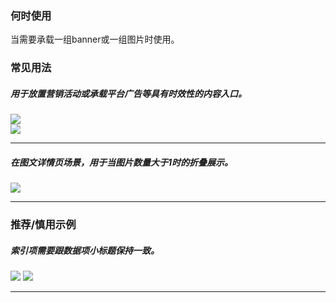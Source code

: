 ### 何时使用

当需要承载一组banner或一组图片时使用。

### 常见用法

##### 用于放置营销活动或承载平台广告等具有时效性的内容入口。

<div class="legend">
  <div class="item">
    <img src="https://oteam-tdesign-1258344706.cos.ap-guangzhou.myqcloud.com/site/design/mobile-guide/swiper%201-1.png" />
  </div>

  <div class="item">
    <img src="https://oteam-tdesign-1258344706.cos.ap-guangzhou.myqcloud.com/site/design/mobile-guide/swiper%201-2.png" />
  </div>
</div>
<hr />

 ##### 在图文详情页场景，用于当图片数量大于1时的折叠展示。
                                                                                                                         
<div class="item">
    <img src="https://oteam-tdesign-1258344706.cos.ap-guangzhou.myqcloud.com/site/design/mobile-guide/swiper%201-3.png" />
</div>
  
<hr />


### 推荐/慎用示例

##### 索引项需要跟数据项小标题保持一致。


<div class="item">
    <img src="https://oteam-tdesign-1258344706.cos.ap-guangzhou.myqcloud.com/site/design/mobile-guide/swiper%202.png" />
    <img class="tag" src="https://oteam-tdesign-1258344706.cos.ap-guangzhou.myqcloud.com/site/doc/bad.png" />
</div>

<hr />
